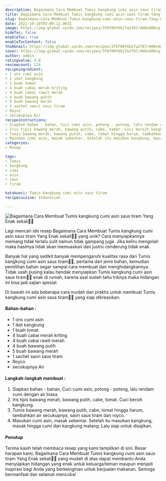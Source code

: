 ```yaml
---
description: Bagaimana Cara Membuat Tumis kangkung cumi asin saus tiram Yang Enak sekali"
title: Bagaimana Cara Membuat Tumis kangkung cumi asin saus tiram Yang Enak sekali
slug: Bagaimana-Cara-Membuat-Tumis-kangkung-cumi-asin-saus-tiram-Yang-Enak-sekali
date: 2022-10-16T03:09:12.063Z
image: https://img-global.cpcdn.com/recipes/3f6f00f6b27a2f87/400x400cq70/photo.jpg
hideToc: false
enableToc: true
enableTocContent: false
thumbnail: https://img-global.cpcdn.com/recipes/3f6f00f6b27a2f87/400x400cq70/photo.jpg
cover: https://img-global.cpcdn.com/recipes/3f6f00f6b27a2f87/400x400cq70/photo.jpg
author: admin
ratingvalue: 4.8
reviewcount: 124
recipeingredient:
- 1 ons cumi asin
- 1 iket kangkung
- 1 buah tomat
- 4 buah cabai merah kriting
- 4 buah cabai rawit merah
- 4 buah bawang putih
- 5 buah bawang merah
- 1 sachet saori saus tiram
- Royco
- secukupnya Air
recipeinstructions:
- Siapkan bahan - bahan, Cuci cumi asin, potong - potong, lalu rendam cumi dengan air biasa.
- Iris tipis bawang merah, bawang putih, cabe, tomat. Cuci bersih kangkung.
- Tumis bawang merah, bawang putih, cabe, tomat hingga harum, tambahkan air secukupnya, saori saus tiram dan royco.
- Masukan cumi asin, masak sebentar. Setelah itu masukan kangkung, masak hingga cumi dan kangkung matang. Lalu siap untuk disajikan.
categories:
- Resep

tags:
- Tumis
- kangkung
- cumi
- asin
- saus
- tiram

katakunci: Tumis kangkung cumi asin saus tiram
recipecuisine: Indonesian

---
```


![Bagaimana Cara Membuat Tumis kangkung cumi asin saus tiram Yang Enak sekali👩‍🍳](https://img-global.cpcdn.com/recipes/3f6f00f6b27a2f87/400x400cq70/photo.jpg)

Lagi mencari ide resep Bagaimana Cara Membuat Tumis kangkung cumi asin saus tiram Yang Enak sekali👩‍🍳 yang unik? Cara menyiapkannya memang tidak terlalu sulit namun tidak gampang juga. Jika keliru mengolah maka hasilnya tidak akan memuaskan dan justru cenderung tidak enak.

Banyak hal yang sedikit banyak mempengaruhi kualitas rasa dari Tumis kangkung cumi asin saus tiram👩‍🍳, pertama dari jenis bahan, kemudian pemilihan bahan segar sampai cara membuat dan menghidangkannya. Tidak usah pusing kalau hendak menyiapkan Tumis kangkung cumi asin saus tiram👩‍🍳 enak di rumah, karena asal sudah tahu triknya maka hidangan ini bisa jadi sajian spesial.

Di bawah ini ada beberapa cara mudah dan praktis untuk membuat Tumis kangkung cumi asin saus tiram👩‍🍳 yang siap dikreasikan.

<!--inarticleads1-->

#### Bahan-bahan :

- 1 ons cumi asin
- 1 iket kangkung
- 1 buah tomat
- 4 buah cabai merah kriting
- 4 buah cabai rawit merah
- 4 buah bawang putih
- 5 buah bawang merah
- 1 sachet saori saus tiram
- Royco
- secukupnya Air

<!--inarticleads2-->

#### Langkah-langkah membuat :

1. Siapkan bahan - bahan, Cuci cumi asin, potong - potong, lalu rendam cumi dengan air biasa.
1. Iris tipis bawang merah, bawang putih, cabe, tomat. Cuci bersih kangkung.
1. Tumis bawang merah, bawang putih, cabe, tomat hingga harum, tambahkan air secukupnya, saori saus tiram dan royco.
1. Masukan cumi asin, masak sebentar. Setelah itu masukan kangkung, masak hingga cumi dan kangkung matang. Lalu siap untuk disajikan.

#### Penutup

Terima kasih telah membaca resep yang kami tampilkan di sini. Besar harapan kami, Bagaimana Cara Membuat Tumis kangkung cumi asin saus tiram Yang Enak sekali👩‍🍳 yang mudah di atas dapat membantu Anda menyiapkan hidangan yang enak untuk keluarga/teman maupun menjadi inspirasi bagi Anda yang berkeinginan untuk berjualan makanan. Semoga bermanfaat dan selamat mencoba!